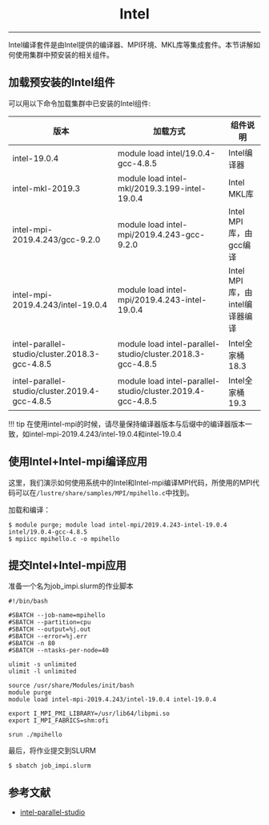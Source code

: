 # <center>Intel</center> 

-----

Intel编译套件是由Intel提供的编译器、MPI环境、MKL库等集成套件。本节讲解如何使用集群中预安装的相关组件。

## 加载预安装的Intel组件

可以用以下命令加载集群中已安装的Intel组件: 

| 版本 | 加载方式 | 组件说明 |
| ---- | ------ | ------ |
| intel-19.0.4 | module load intel/19.0.4-gcc-4.8.5 | Intel编译器 |
| intel-mkl-2019.3 | module load intel-mkl/2019.3.199-intel-19.0.4 | Intel MKL库 |
| intel-mpi-2019.4.243/gcc-9.2.0 | module load intel-mpi/2019.4.243-gcc-9.2.0 | Intel MPI库，由gcc编译 |
| intel-mpi-2019.4.243/intel-19.0.4 | module load intel-mpi/2019.4.243-intel-19.0.4 | Intel MPI库，由intel编译器编译 |
| intel-parallel-studio/cluster.2018.3-gcc-4.8.5 | module load intel-parallel-studio/cluster.2018.3-gcc-4.8.5 | Intel全家桶18.3 |
| intel-parallel-studio/cluster.2019.4-gcc-4.8.5 | module load intel-parallel-studio/cluster.2019.4-gcc-4.8.5 | Intel全家桶19.3 |

!!! tip
    在使用intel-mpi的时候，请尽量保持编译器版本与后缀中的编译器版本一致，如intel-mpi-2019.4.243/intel-19.0.4和intel-19.0.4

## 使用Intel+Intel-mpi编译应用

这里，我们演示如何使用系统中的Intel和Intel-mpi编译MPI代码，所使用的MPI代码可以在`/lustre/share/samples/MPI/mpihello.c`中找到。

加载和编译：

```
$ module purge; module load intel-mpi/2019.4.243-intel-19.0.4 intel/19.0.4-gcc-4.8.5
$ mpiicc mpihello.c -o mpihello
```

## 提交Intel+Intel-mpi应用

准备一个名为job_impi.slurm的作业脚本

```
#!/bin/bash

#SBATCH --job-name=mpihello
#SBATCH --partition=cpu
#SBATCH --output=%j.out
#SBATCH --error=%j.err
#SBATCH -n 80
#SBATCH --ntasks-per-node=40

ulimit -s unlimited
ulimit -l unlimited

source /usr/share/Modules/init/bash
module purge
module load intel-mpi-2019.4.243/intel-19.0.4 intel-19.0.4

export I_MPI_PMI_LIBRARY=/usr/lib64/libpmi.so
export I_MPI_FABRICS=shm:ofi

srun ./mpihello
```

最后，将作业提交到SLURM

```
$ sbatch job_impi.slurm
```

## 参考文献

- [intel-parallel-studio](https://software.intel.com/zh-cn/parallel-studio-xe)
